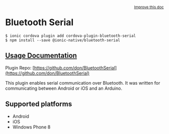 <a style="float:right;font-size:12px;" href="http://github.com/ionic-team/ionic-native/edit/master/src/@ionic-native/plugins/bluetooth-serial/index.ts#L2">
  Improve this doc
</a>

# Bluetooth Serial

```
$ ionic cordova plugin add cordova-plugin-bluetooth-serial
$ npm install --save @ionic-native/bluetooth-serial
```

## [Usage Documentation](https://ionicframework.com/docs/native/bluetooth-serial/)

Plugin Repo: [https://github.com/don/BluetoothSerial](https://github.com/don/BluetoothSerial)

This plugin enables serial communication over Bluetooth. It was written for communicating between Android or iOS and an Arduino.

## Supported platforms
- Android
- iOS
- Windows Phone 8



